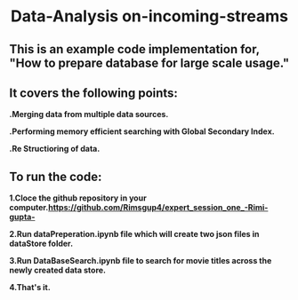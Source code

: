 <h1 align="center">Data-Analysis on-incoming-streams</h1>
<h2 align="left">This is an example code implementation for, "How to prepare database for large scale usage."</h2>

  <h2 align="left">It covers the following points:</h2>
  
 **.Merging data from multiple data sources.**
 
 **.Performing memory efficient searching with Global Secondary Index.**
 
 **.Re Structioring of data.**
 
 <h2 align="left">To run the code:</h2>
 
 **1.Cloce the github repository in your computer.https://github.com/Rimsgup4/expert_session_one_-Rimi-gupta-**
 
 
 
**2.Run dataPreperation.ipynb file which will create two json files in dataStore folder.**
 
**3.Run DataBaseSearch.ipynb file to search for movie titles across the newly created data store.**

**4.That's it.**
